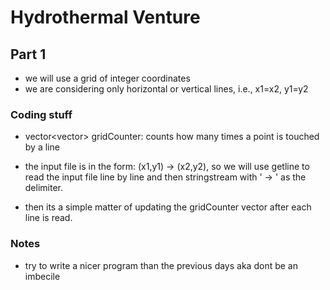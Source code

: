 # Hydrothermal Venture

## Part 1
- we will use a grid of integer coordinates
- we are considering only horizontal or vertical lines, i.e., x1=x2, y1=y2

### Coding stuff
- vector<vector<int>> gridCounter: counts how many times a point is touched by a line

- the input file is in the form: (x1,y1) -> (x2,y2), so we will use getline to read the input file line by line and then stringstream with ' -> ' as the delimiter.

- then its a simple matter of updating the gridCounter vector after each line is read.

### Notes
- try to write a nicer program than the previous days aka dont be an imbecile